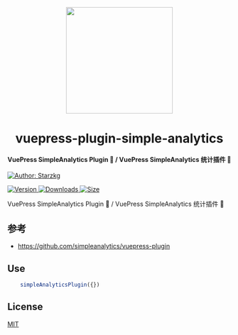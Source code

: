 <!-- markdownlint-disable -->
<p align="center">
  <img width="240" src="https://vuepress-star.shentuzhigang.cn/images/hero.png" style="text-align: center;"/>
</p>
<h1 align="center">vuepress-plugin-simple-analytics</h1>
<h4 align="center">VuePress SimpleAnalytics Plugin 📄 / VuePress SimpleAnalytics 统计插件 📄</h4>

[![Author: Starzkg](https://img.shields.io/badge/Author-Starzkg-blue.svg?style=for-the-badge)](https://shentuzhigang.cn)

<!-- markdownlint-restore -->

[![Version](https://img.shields.io/npm/v/@starzkg/vuepress-plugin-simple-analytics.svg?style=flat-square&logo=npm) ![Downloads](https://img.shields.io/npm/dm/@starzkg/vuepress-plugin-simple-analytics.svg?style=flat-square&logo=npm) ![Size](https://img.shields.io/bundlephobia/min/@starzkg/vuepress-plugin-simple-analytics?style=flat-square&logo=npm)](https://www.npmjs.com/package/@starzkg/vuepress-plugin-simple-analytics)

VuePress SimpleAnalytics Plugin 📄 / VuePress SimpleAnalytics 统计插件 📄

## 参考
- https://github.com/simpleanalytics/vuepress-plugin

## Use
```typescript
    simpleAnalyticsPlugin({})
```

## License

[MIT](https://github.com/vuepress-star/vuepress-plugin-baidu-analytics/blob/main/LICENSE)
